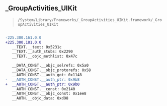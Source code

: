 ## _GroupActivities_UIKit

> `/System/Library/Frameworks/_GroupActivities_UIKit.framework/_GroupActivities_UIKit`

```diff

-225.300.161.0.0
+225.300.181.0.0
   __TEXT.__text: 0x5231c
   __TEXT.__auth_stubs: 0x2290
   __TEXT.__objc_methlist: 0x47c

   __DATA_CONST.__objc_selrefs: 0x5a0
   __DATA_CONST.__objc_protorefs: 0x58
   __AUTH_CONST.__auth_got: 0x1148
-  __AUTH_CONST.__auth_ptr: 0x9b8
+  __AUTH_CONST.__auth_ptr: 0x9b0
   __AUTH_CONST.__const: 0x2140
   __AUTH_CONST.__objc_const: 0x1ee8
   __AUTH.__objc_data: 0xd98

```
